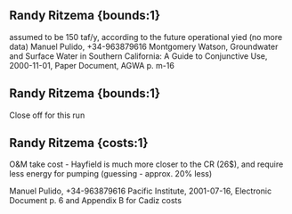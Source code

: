 ## Randy Ritzema {bounds:1} 
assumed to be 150 taf/y, according to the future operational yied (no more data)
Manuel Pulido, +34-963879616
Montgomery Watson, Groundwater and Surface Water in Southern California: A Guide to Conjunctive Use, 2000-11-01, Paper Document, AGWA
p. m-16

## Randy Ritzema {bounds:1} 
Close off for this run

## Randy Ritzema {costs:1} 
O&M take cost - Hayfield is much more closer to the CR (26$), and require less energy for pumping (guessing - approx. 20% less)

Manuel Pulido, +34-963879616
Pacific Institute, 2001-07-16, Electronic Document
p. 6 and Appendix B for Cadiz costs
